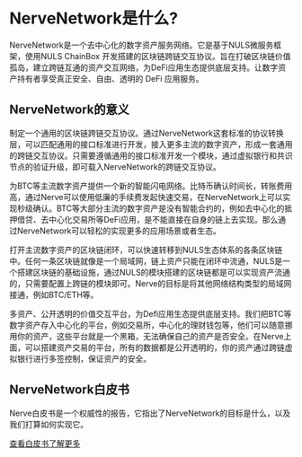 # NerveNetwork是什么?

NerveNetwork是一个去中心化的数字资产服务网络。它是基于NULS微服务框架，使用NULS ChainBox 开发搭建的区块链跨链交互协议。旨在打破区块链价值孤岛，建立跨链互通的资产交互网络，为DeFi应用生态提供底层支持。让数字资产持有者享受真正安全、自由、透明的 DeFi 应用服务。

## NerveNetwork的意义
制定一个通用的区块链跨链交互协议。通过NerveNetwork这套标准的协议转换层，可以匹配通用的接口标准进行开发，接入更多主流的数字资产，形成一套通用的跨链交互协议。只需要遵循通用的接口标准开发一个模块，通过虚拟银行和共识节点的验证升级，即可载入NerveNetwork的跨链交互协议。
   
为BTC等主流数字资产提供一个新的智能闪电网络。比特币确认时间长，转账费用高，通过Nerve可以使用低廉的手续费发起快速交易，在NerveNetwork上可以实现秒级确认。BTC等大部分主流的数字资产是没有智能合约的，例如去中心化的抵押借贷、去中心化交易所等DeFi应用，是不能直接在自身的链上去实现。那么通过NerveNetwork可以轻松的实现更多的应用场景或者生态。  
   
打开主流数字资产的区块链闭环，可以快速转移到NULS生态体系的各条区块链中。任何一条区块链就像是一个局域网，链上资产只能在闭环中流通，NULS是一个搭建区块链的基础设施，通过NULS的模块搭建的区块链都是可以实现资产流通的，只需要配置上跨链的模块即可。Nerve的目标是将其他网络结构类型的局域网接通，例如BTC/ETH等。  
   
多资产、公开透明的价值交互平台，为Defi应用生态提供底层支持。我们把BTC等数字资产存入中心化的平台，例如交易所，中心化的理财钱包等，他们可以随意挪用你的资产，这些平台就是一个黑箱，无法确保自己的资产是否安全。在Nerve上面，可以搭建资产交易的平台，所有的数据都是公开透明的，你的资产通过跨链虚拟银行进行多签控制，保证资产的安全。  


## NerveNetwork白皮书
 Nerve白皮书是一个权威性的报告，它指出了NerveNetwork的目标是什么，以及我们打算如何实现它。

[查看白皮书了解更多](https://nerve-west.oss-us-west-1.aliyuncs.com/wp/Nerve_Whitepaper_ZH.pdf)
